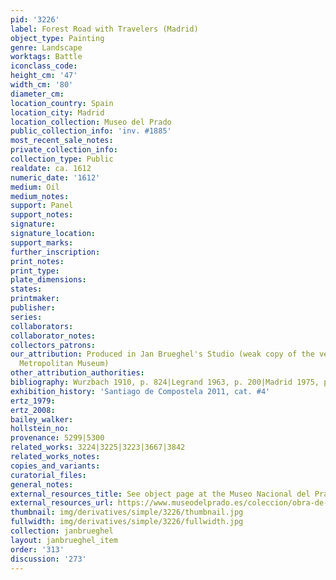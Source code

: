 ```yaml
---
pid: '3226'
label: Forest Road with Travelers (Madrid)
object_type: Painting
genre: Landscape
worktags: Battle
iconclass_code:
height_cm: '47'
width_cm: '80'
diameter_cm:
location_country: Spain
location_city: Madrid
location_collection: Museo del Prado
public_collection_info: 'inv. #1885'
most_recent_sale_notes:
private_collection_info:
collection_type: Public
realdate: ca. 1612
numeric_date: '1612'
medium: Oil
medium_notes:
support: Panel
support_notes:
signature:
signature_location:
support_marks:
further_inscription:
print_notes:
print_type:
plate_dimensions:
states:
printmaker:
publisher:
series:
collaborators:
collaborator_notes:
collectors_patrons:
our_attribution: Produced in Jan Brueghel's Studio (weak copy of the version in the
  Metropolitan Museum)
other_attribution_authorities:
bibliography: Wurzbach 1910, p. 824|Legrand 1963, p. 200|Madrid 1975, p. 58
exhibition_history: 'Santiago de Compostela 2011, cat. #4'
ertz_1979:
ertz_2008:
bailey_walker:
hollstein_no:
provenance: 5299|5300
related_works: 3224|3225|3223|3667|3842
related_works_notes:
copies_and_variants:
curatorial_files:
general_notes:
external_resources_title: See object page at the Museo Nacional del Prado website
external_resources_url: https://www.museodelprado.es/coleccion/obra-de-arte/bosque-con-carretas-atravesando-un-arroyo-y/1ce44a87-f8e3-41f1-8526-2f4a05b0e43b
thumbnail: img/derivatives/simple/3226/thumbnail.jpg
fullwidth: img/derivatives/simple/3226/fullwidth.jpg
collection: janbrueghel
layout: janbrueghel_item
order: '313'
discussion: '273'
---
```

